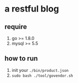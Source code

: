 
# a restful blog

## require
1. go >= 1.8.0
1. mysql >= 5.5

## how to run
1. init your `./bin/product.json`
2. `sudo bash ./tool/govendor.sh`